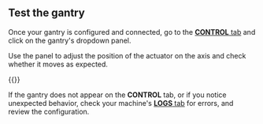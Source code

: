 ## Test the gantry

Once your gantry is configured and connected, go to the [**CONTROL** tab](/app/fleet/control/) and click on the gantry's dropdown panel.

Use the panel to adjust the position of the actuator on the axis and check whether it moves as expected.

{{<imgproc src="/machine/components/gantry/gantry-control-tab.png" resize="450x" declaredimensions=true alt="Gantry control panel.">}}

If the gantry does not appear on the **CONTROL** tab, or if you notice unexpected behavior, check your machine's [**LOGS** tab](/app/fleet/machines/#logs) for errors, and review the configuration.
